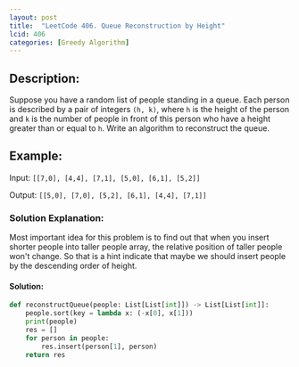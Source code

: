 ```yaml
---
layout: post
title:  "LeetCode 406. Queue Reconstruction by Height"
lcid: 406
categories: [Greedy Algorithm]
---
```

## Description:
Suppose you have a random list of people standing in a queue. Each person is described by a pair of integers `(h, k)`, where `h` is the height of the person and `k` is the number of people in front of this person who have a height greater than or equal to `h`. Write an algorithm to reconstruct the queue.

## Example:
Input: `[[7,0], [4,4], [7,1], [5,0], [6,1], [5,2]]`

Output: `[[5,0], [7,0], [5,2], [6,1], [4,4], [7,1]]`

### Solution Explanation:
Most important idea for this problem is to find out that when you insert shorter people into taller people array, the relative position of taller people won't change. So that is a hint indicate that maybe we should insert people by the descending order of height.

#### Solution:
```python
def reconstructQueue(people: List[List[int]]) -> List[List[int]]:
    people.sort(key = lambda x: (-x[0], x[1]))
    print(people)
    res = []
    for person in people:
        res.insert(person[1], person)
    return res
```

